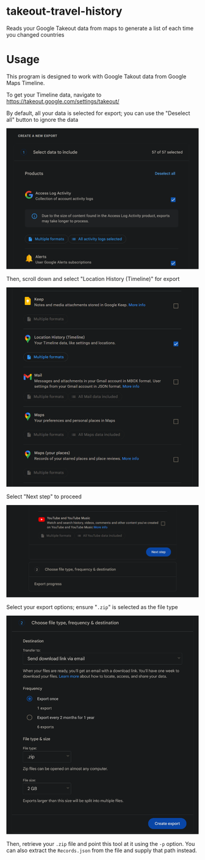# takeout-travel-history
Reads your Google Takeout data from maps to generate a list of each time you changed countries

# Usage

This program is designed to work with Google Takout data from Google Maps Timeline.

To get your Timeline data, navigate to https://takeout.google.com/settings/takeout/

By default, all your data is selected for export; you can use the "Deselect all" button to ignore the data

![Choosing the Deselect all option](images/deselect-all.png)

Then, scroll down and select "Location History (Timeline)" for export

![Selecting Location History for export](images/location-history.png)

Select "Next step" to proceed

![Selecting Next step](images/next-step.png)

Select your export options; ensure "`.zip`" is selected as the file type

![Selecting export options](images/export-options.png)

Then, retrieve your `.zip` file and point this tool at it using the `-p` option. You can also extract the `Records.json` from the file and supply that path instead.

